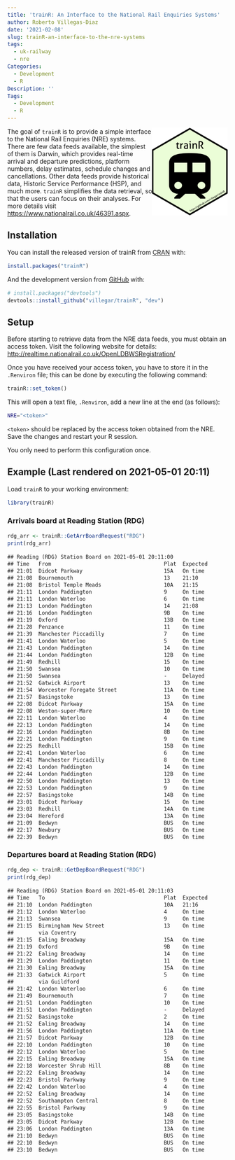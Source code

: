 ```yaml
---
title: 'trainR: An Interface to the National Rail Enquiries Systems'
author: Roberto Villegas-Diaz
date: '2021-02-08'
slug: trainR-an-interface-to-the-nre-systems
tags:
  - uk-railway
  - nre
Categories:
  - Development
  - R
Description: ''
Tags:
  - Development
  - R
---
```


<img src="https://raw.githubusercontent.com/villegar/trainR/main/inst/images/logo.png" alt="logo" align="right" height=200px/>

The goal of `trainR` is to provide a simple interface to the 
National Rail Enquiries (NRE) systems. There are few data feeds 
available, the simplest of them is Darwin, which provides real-time 
arrival and departure predictions, platform numbers, delay estimates, 
schedule changes and cancellations. Other data feeds provide historical 
data, Historic Service Performance (HSP), and much more. `trainR` 
simplifies the data retrieval, so that the users can focus on their 
analyses. For more details visit 
https://www.nationalrail.co.uk/46391.aspx.

## Installation

You can install the released version of trainR from [CRAN](https://CRAN.R-project.org) with:

``` r
install.packages("trainR")
```

And the development version from [GitHub](https://github.com/) with:

``` r
# install.packages("devtools")
devtools::install_github("villegar/trainR", "dev")
```

## Setup
Before starting to retrieve data from the NRE data feeds, you must obtain an access token. 
Visit the following website for details: http://realtime.nationalrail.co.uk/OpenLDBWSRegistration/

Once you have received your access token, you have to store it in the `.Renviron` file; this can be 
done by executing the following command:


```r
trainR::set_token()
```

This will open a text file, `.Renviron`, add a new line at the end (as follows):

```bash
NRE="<token>"
```

`<token>` should be replaced by the access token obtained from the NRE. Save the changes and restart 
your R session.

You only need to perform this configuration once.

## Example (Last rendered on 2021-05-01 20:11)

Load `trainR` to your working environment:

```r
library(trainR)
```

### Arrivals board at Reading Station (RDG)


```r
rdg_arr <- trainR::GetArrBoardRequest("RDG")
print(rdg_arr)
```

```
## Reading (RDG) Station Board on 2021-05-01 20:11:00
## Time   From                                    Plat  Expected
## 21:01  Didcot Parkway                          15A   On time
## 21:08  Bournemouth                             13    21:10
## 21:08  Bristol Temple Meads                    10A   21:15
## 21:11  London Paddington                       9     On time
## 21:11  London Waterloo                         6     On time
## 21:13  London Paddington                       14    21:08
## 21:16  London Paddington                       9B    On time
## 21:19  Oxford                                  13B   On time
## 21:28  Penzance                                11    On time
## 21:39  Manchester Piccadilly                   7     On time
## 21:41  London Waterloo                         5     On time
## 21:43  London Paddington                       14    On time
## 21:44  London Paddington                       12B   On time
## 21:49  Redhill                                 15    On time
## 21:50  Swansea                                 10    On time
## 21:50  Swansea                                 -     Delayed
## 21:52  Gatwick Airport                         13    On time
## 21:54  Worcester Foregate Street               11A   On time
## 21:57  Basingstoke                             13    On time
## 22:08  Didcot Parkway                          15A   On time
## 22:08  Weston-super-Mare                       10    On time
## 22:11  London Waterloo                         4     On time
## 22:13  London Paddington                       14    On time
## 22:16  London Paddington                       8B    On time
## 22:21  London Paddington                       9     On time
## 22:25  Redhill                                 15B   On time
## 22:41  London Waterloo                         6     On time
## 22:41  Manchester Piccadilly                   8     On time
## 22:43  London Paddington                       14    On time
## 22:44  London Paddington                       12B   On time
## 22:50  London Paddington                       13    On time
## 22:53  London Paddington                       9     On time
## 22:57  Basingstoke                             14B   On time
## 23:01  Didcot Parkway                          15    On time
## 23:03  Redhill                                 14A   On time
## 23:04  Hereford                                13A   On time
## 21:09  Bedwyn                                  BUS   On time
## 22:17  Newbury                                 BUS   On time
## 22:39  Bedwyn                                  BUS   On time
```

### Departures board at Reading Station (RDG)


```r
rdg_dep <- trainR::GetDepBoardRequest("RDG")
print(rdg_dep)
```

```
## Reading (RDG) Station Board on 2021-05-01 20:11:03
## Time   To                                      Plat  Expected
## 21:10  London Paddington                       10A   21:16
## 21:12  London Waterloo                         4     On time
## 21:13  Swansea                                 9     On time
## 21:15  Birmingham New Street                   13    On time
##        via Coventry                            
## 21:15  Ealing Broadway                         15A   On time
## 21:19  Oxford                                  9B    On time
## 21:22  Ealing Broadway                         14    On time
## 21:29  London Paddington                       11    On time
## 21:30  Ealing Broadway                         15A   On time
## 21:33  Gatwick Airport                         5     On time
##        via Guildford                           
## 21:42  London Waterloo                         6     On time
## 21:49  Bournemouth                             7     On time
## 21:51  London Paddington                       10    On time
## 21:51  London Paddington                       -     Delayed
## 21:52  Basingstoke                             2     On time
## 21:52  Ealing Broadway                         14    On time
## 21:56  London Paddington                       11A   On time
## 21:57  Didcot Parkway                          12B   On time
## 22:10  London Paddington                       10    On time
## 22:12  London Waterloo                         5     On time
## 22:15  Ealing Broadway                         15A   On time
## 22:18  Worcester Shrub Hill                    8B    On time
## 22:22  Ealing Broadway                         14    On time
## 22:23  Bristol Parkway                         9     On time
## 22:42  London Waterloo                         4     On time
## 22:52  Ealing Broadway                         14    On time
## 22:52  Southampton Central                     8     On time
## 22:55  Bristol Parkway                         9     On time
## 23:05  Basingstoke                             14B   On time
## 23:05  Didcot Parkway                          12B   On time
## 23:06  London Paddington                       13A   On time
## 21:10  Bedwyn                                  BUS   On time
## 22:10  Bedwyn                                  BUS   On time
## 23:10  Bedwyn                                  BUS   On time
```
